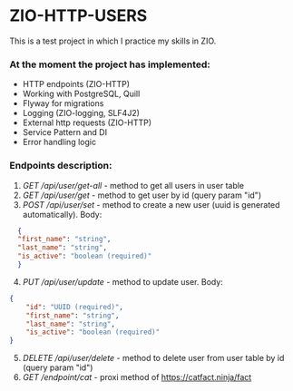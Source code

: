 # ZIO-HTTP-USERS

This is a test project in which I practice my skills in ZIO. 

### At the moment the project has implemented:
* HTTP endpoints (ZIO-HTTP)
* Working with PostgreSQL, Quill
* Flyway for migrations
* Logging (ZIO-logging, SLF4J2)
* External http requests (ZIO-HTTP)
* Service Pattern and DI
* Error handling logic

### Endpoints description:
1) _GET /api/user/get-all_ - method to get all users in user table
2) _GET /api/user/get_ - method to get user by id (query param "id")
3) _POST /api/user/set_ - method to create a new user (uuid is generated automatically). 
Body:
```json
  {
  "first_name": "string",
  "last_name": "string",
  "is_active": "boolean (required)"
  }
```
4) _PUT /api/user/update_ - method to update user. 
Body:
```json
{
    "id": "UUID (required)",
    "first_name": "string",
    "last_name": "string",
    "is_active": "boolean (required)"
}
```
5) _DELETE /api/user/delete_ - method to delete user from user table by id (query param "id")
6) _GET /endpoint/cat_ - proxi method of https://catfact.ninja/fact